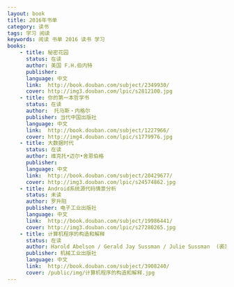 ```yaml
---
layout: book
title: 2016年书单
category: 读书
tags: 学习 阅读
keywords: 阅读 书单 2016 读书 学习
books:
    - title: 秘密花园
      status: 在读
      author: 美国 F.H.伯内特 
      publisher: 
      language: 中文
      link:  http://book.douban.com/subject/2349930/
      cover: http://img3.douban.com/lpic/s2812100.jpg
    - title: 你的第一本哲学书
      status: 在读
      author:  托马斯・内格尔 
      publisher: 当代中国出版社
      language: 中文
      link:  http://book.douban.com/subject/1227966/
      cover: http://img4.douban.com/lpic/s1779976.jpg
    - title: 大数据时代
      status: 在读
      author: 维克托•迈尔•舍恩伯格
      publisher: 
      language: 中文
      link:  http://book.douban.com/subject/20429677/
      cover: http://img3.douban.com/lpic/s24574862.jpg 
    - title: Android系统源代码情景分析
      status: 未读
      author: 罗升阳
      publisher: 电子工业出版社
      language: 中文
      link:  http://book.douban.com/subject/19986441/
      cover: http://img3.douban.com/lpic/s27280265.jpg
    - title: 计算机程序的构造和解释 
      status: 在读
      author: Harold Abelson / Gerald Jay Sussman / Julie Sussman  (裘宗燕  译)
      publisher: 机械工业出版社
      language: 中文
      link:  http://book.douban.com/subject/3908240/
      cover: /public/img/计算机程序的构造和解释.jpg
---
```


